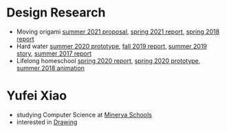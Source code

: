 # Design Research
- Moving origami [summer 2021 proposal](), [spring 2021 report](), [spring 2018 report]()
- Hard water [summer 2020 prototype](), [fall 2019 report](), [summer 2019 story](), [summer 2017 report]()
- Lifelong homeschool [spring 2020 report](), [spring 2020 prototype](), [summer 2018 animation]()
# Yufei Xiao
- studying Computer Science at [Minerva Schools]()
- interested in [Drawing]()
